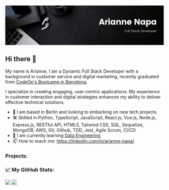 ![banner](./githubportfoliobanner.png)

## Hi there 👋

My name is Arianne, I am a Dynamic Full Stack Developer with a background in customer service and digital marketing, recently graduated from [CodeOp's Bootcamp in Barcelona](https://codeop.tech/).

I specialize in creating engaging, user-centric applications. My experience in customer interaction and digital strategies enhances my ability to deliver effective technical solutions.

- 🔭 I am based in Berlin and looking to embarking on new tech projects
- 🛠️ Skilled in Python, TypeScript, JavaScript, React.js, Vue.js, Node.js, Express.js, RESTful API, HTML5, Tailwind CSS, SQL, Sequelize, MongoDB, AWS, Git, Github, TDD, Jest, Agile Scrum, CI/CD
- 🌱 I am currently learning [Data Engineering](https://www.codecademy.com/learn/paths/data-engineer)
- 📫 How to reach me: https://linkedin.com/in/arianne-napa/

### Projects:

<!-- PROJECTS START -->
<!-- PROJECTS END -->

### 📈 My GitHub Stats:

<p>
  <img height="180em" src="https://github-readme-stats.vercel.app/api?username=arixnapa&show_icons=true&hide_border=true&&count_private=true&include_all_commits=true" />
  <img height="180em" src="https://github-readme-stats.vercel.app/api/top-langs/?username=arixnapa&exclude_repo=KNN-Image-Classification&show_icons=true&hide_border=true&layout=compact&langs_count=8"/>
</p>
